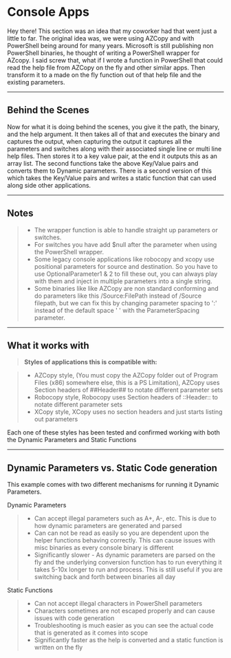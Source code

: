 Console Apps
===================

Hey there! This section was an idea that my coworker had that went just a little to far. The original idea was, we were using AZCopy and with PowerShell being around for many years. Microsoft is still publishing non PowerShell binaries, he thought of writing a PowerShell wrapper for AZcopy. I said screw that, what if I wrote a function in PowerShell that could read the help file from AZCopy on the fly and other similar apps. Then transform it to a made on the fly function out of that help file and the existing parameters.

----------


Behind the Scenes
-------------

Now for what it is doing behind the scenes, you give it the path, the binary, and the help argument. It then takes all of that and executes the binary and captures the output, when capturing the output it captures all the parameters and switches along with their associated single line or multi line help files. Then stores it to a key value pair, at the end it outputs this as an array list. The second functions take the above Key/Value pairs and converts them to Dynamic parameters. There is a second version of this which takes the Key/Value pairs and writes a static function that can used along side other applications.

----------


Notes
-------------------


> - The wrapper function is able to handle straight up parameters or switches.
> - For switches you have add $null after the parameter when using the PowerShell wrapper.
> - Some legacy console applications like robocopy and xcopy use positional parameters for source and destination. So you have to use OptionalParameter1 & 2 to fill these out, you can always play with them and inject in multiple parameters into a single string.
> - Some binaries like like AZCopy are non standard conforming and do parameters like this /Source:FilePath instead of /Source filepath, but we can fix this by changing parameter spacing to ':' instead of the default space ' ' with the ParameterSpacing parameter.

----------


What it works with
-------------------

> **Styles of applications this is compatible with:**

> - AZCopy style, (You must copy the AZCopy folder out of Program Files (x86) somewhere else, this is a PS Limitation), AZCopy uses Section headers of ##Header## to notate different parameter sets
> - Robocopy style, Robocopy uses Section headers of ::Header:: to notate different parameter sets
> - XCopy style, XCopy uses no section headers and just starts listing out parameters

Each one of these styles has been tested and confirmed working with both the Dynamic Parameters and Static Functions

----------


Dynamic Parameters vs. Static Code generation
-------------------

This example comes with two different mechanisms for running it Dynamic Parameters.

Dynamic Parameters

> - Can accept illegal parameters such as A+, A-, etc. This is due to how dynamic parameters are generated and parsed
> - Can can not be read as easily so you are dependent upon the helper functions behaving correctly. This can cause issues with misc binaries as every console binary is different
> - Significantly slower - As dynamic parameters are parsed on the fly and the underlying conversion function has to run everything it takes 5-10x longer to run and process. This is still useful if you are switching back and forth between binaries all day

Static Functions
> - Can not accept illegal characters in PowerShell parameters
> - Characters sometimes are not escaped properly and can cause issues with code generation
> - Troubleshooting is much easier as you can see the actual code that is generated as it comes into scope
> - Significantly faster as the help is converted and a static function is written on the fly